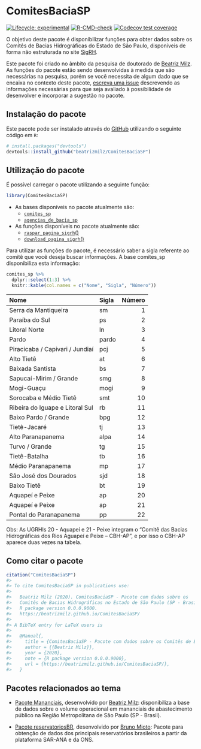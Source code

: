 
<!-- README.md is generated from README.Rmd. Please edit that file -->

# ComitesBaciaSP

<!-- badges: start -->

[![Lifecycle:
experimental](https://img.shields.io/badge/lifecycle-experimental-orange.svg)](https://www.tidyverse.org/lifecycle/#experimental)
[![R-CMD-check](https://github.com/beatrizmilz/ComitesBaciaSP/workflows/R-CMD-check/badge.svg)](https://github.com/beatrizmilz/ComitesBaciaSP/actions)
[![Codecov test
coverage](https://codecov.io/gh/beatrizmilz/ComitesBaciaSP/branch/master/graph/badge.svg)](https://app.codecov.io/gh/beatrizmilz/ComitesBaciaSP?branch=master)
<!-- badges: end -->

O objetivo deste pacote é disponibilizar funções para obter dados sobre
os Comitês de Bacias Hidrográficas do Estado de São Paulo, disponíveis
de forma não estruturada no site [SigRH](https://sigrh.sp.gov.br/).

Este pacote foi criado no âmbito da pesquisa de doutorado de [Beatriz
Milz](https://beatrizmilz.com). As funções do pacote estão sendo
desenvolvidas à medida que são necessárias na pesquisa, porém se você
necessita de algum dado que se encaixa no contexto deste pacote,
[escreva uma
issue](https://github.com/beatrizmilz/ComitesBaciaSP/issues/new/choose)
descrevendo as informações necessárias para que seja avaliado à
possibilidade de desenvolver e incorporar a sugestão no pacote.

## Instalação do pacote

Este pacote pode ser instalado através do [GitHub](https://github.com/)
utilizando o seguinte código em `R`:

``` r
# install.packages("devtools")
devtools::install_github("beatrizmilz/ComitesBaciaSP")
```

## Utilização do pacote

É possível carregar o pacote utilizando a seguinte função:

``` r
library(ComitesBaciaSP)
```

-   As bases disponíveis no pacote atualmente são:
    -   [`comites_sp`](https://beatrizmilz.github.io/ComitesBaciaSP/reference/comites_sp.html)
    -   [`agencias_de_bacia_sp`](https://beatrizmilz.github.io/ComitesBaciaSP/reference/agencias_de_bacia_sp.html)
-   As funções disponíveis no pacote atualmente são:
    -   [`raspar_pagina_sigrh`()](https://beatrizmilz.github.io/ComitesBaciaSP/reference/raspar_pagina_sigrh.html)
    -   [`download_pagina_sigrh`()](https://beatrizmilz.github.io/ComitesBaciaSP/reference/download_pagina_sigrh.html)

Para utilizar as funções do pacote, é necessário saber a sigla referente
ao comitê que você deseja buscar informações. A base comites_sp
disponibiliza esta informação:

``` r
comites_sp %>%
  dplyr::select(1:3) %>% 
  knitr::kable(col.names = c("Nome", "Sigla", "Número"))
```

| Nome                            | Sigla | Número |
|:--------------------------------|:------|-------:|
| Serra da Mantiqueira            | sm    |      1 |
| Paraíba do Sul                  | ps    |      2 |
| Litoral Norte                   | ln    |      3 |
| Pardo                           | pardo |      4 |
| Piracicaba / Capivari / Jundiaí | pcj   |      5 |
| Alto Tietê                      | at    |      6 |
| Baixada Santista                | bs    |      7 |
| Sapucaí-Mirim / Grande          | smg   |      8 |
| Mogi-Guaçu                      | mogi  |      9 |
| Sorocaba e Médio Tietê          | smt   |     10 |
| Ribeira do Iguape e Litoral Sul | rb    |     11 |
| Baixo Pardo / Grande            | bpg   |     12 |
| Tietê-Jacaré                    | tj    |     13 |
| Alto Paranapanema               | alpa  |     14 |
| Turvo / Grande                  | tg    |     15 |
| Tietê-Batalha                   | tb    |     16 |
| Médio Paranapanema              | mp    |     17 |
| São José dos Dourados           | sjd   |     18 |
| Baixo Tietê                     | bt    |     19 |
| Aquapeí e Peixe                 | ap    |     20 |
| Aquapeí e Peixe                 | ap    |     21 |
| Pontal do Paranapanema          | pp    |     22 |

Obs: As UGRHIs 20 - Aquapeí e 21 - Peixe integram o “Comitê das Bacias
Hidrográficas dos Rios Aguapeí e Peixe – CBH-AP”, e por isso o CBH-AP
aparece duas vezes na tabela.

## Como citar o pacote

``` r
citation("ComitesBaciaSP")
#> 
#> To cite ComitesBaciaSP in publications use:
#> 
#>   Beatriz Milz (2020). ComitesBaciaSP - Pacote com dados sobre os
#>   Comitês de Bacias Hidrográficas no Estado de São Paulo (SP - Brasil).
#>   R package version 0.0.0.9000.
#>   https://beatrizmilz.github.io/ComitesBaciaSP/
#> 
#> A BibTeX entry for LaTeX users is
#> 
#>   @Manual{,
#>     title = {ComitesBaciaSP - Pacote com dados sobre os Comitês de Bacias Hidrográficas no Estado de São Paulo (SP - Brasil)},
#>     author = {{Beatriz Milz}},
#>     year = {2020},
#>     note = {R package version 0.0.0.9000},
#>     url = {https://beatrizmilz.github.io/ComitesBaciaSP/},
#>   }
```

## Pacotes relacionados ao tema

-   [Pacote Mananciais](https://beatrizmilz.github.io/mananciais/),
    desenvolvido por [Beatriz Milz](https://beatrizmilz.com):
    disponibiliza a base de dados sobre o volume operacional em
    mananciais de abastecimento público na Região Metropolitana de São
    Paulo (SP - Brasil).

-   [Pacote
    reservatoriosBR](https://brunomioto.github.io/reservatoriosBR/),
    desenvolvido por [Bruno Mioto](https://www.brunomioto.com.br/):
    Pacote para obtenção de dados dos principais reservatórios
    brasileiros a partir da plataforma SAR-ANA e da ONS.
